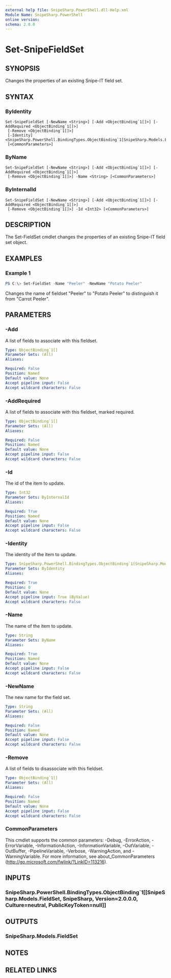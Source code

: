 ```yaml
---
external help file: SnipeSharp.PowerShell.dll-Help.xml
Module Name: SnipeSharp.PowerShell
online version:
schema: 2.0.0
---
```


# Set-SnipeFieldSet

## SYNOPSIS
Changes the properties of an existing Snipe-IT field set.

## SYNTAX

### ByIdentity
```
Set-SnipeFieldSet [-NewName <String>] [-Add <ObjectBinding`1[]>] [-AddRequired <ObjectBinding`1[]>]
 [-Remove <ObjectBinding`1[]>]
 [-Identity] <SnipeSharp.PowerShell.BindingTypes.ObjectBinding`1[SnipeSharp.Models.FieldSet]>
 [<CommonParameters>]
```

### ByName
```
Set-SnipeFieldSet [-NewName <String>] [-Add <ObjectBinding`1[]>] [-AddRequired <ObjectBinding`1[]>]
 [-Remove <ObjectBinding`1[]>] -Name <String> [<CommonParameters>]
```

### ByInternalId
```
Set-SnipeFieldSet [-NewName <String>] [-Add <ObjectBinding`1[]>] [-AddRequired <ObjectBinding`1[]>]
 [-Remove <ObjectBinding`1[]>] -Id <Int32> [<CommonParameters>]
```

## DESCRIPTION
The Set-FieldSet cmdlet changes the properties of an existing Snipe-IT field set object.

## EXAMPLES

### Example 1
```powershell
PS C:\> Set-FieldSet -Name "Peeler" -NewName "Potato Peeler"
```

Changes the name of fieldset "Peeler" to "Potato Peeler" to distinguish it from "Carrot Peeler".

## PARAMETERS

### -Add
A list of fields to associate with this fieldset.

```yaml
Type: ObjectBinding`1[]
Parameter Sets: (All)
Aliases:

Required: False
Position: Named
Default value: None
Accept pipeline input: False
Accept wildcard characters: False
```

### -AddRequired
A list of fields to associate with this fieldset, marked required.

```yaml
Type: ObjectBinding`1[]
Parameter Sets: (All)
Aliases:

Required: False
Position: Named
Default value: None
Accept pipeline input: False
Accept wildcard characters: False
```

### -Id
The id of the item to update.

```yaml
Type: Int32
Parameter Sets: ByInternalId
Aliases:

Required: True
Position: Named
Default value: None
Accept pipeline input: False
Accept wildcard characters: False
```

### -Identity
The identity of the item to update.

```yaml
Type: SnipeSharp.PowerShell.BindingTypes.ObjectBinding`1[SnipeSharp.Models.FieldSet]
Parameter Sets: ByIdentity
Aliases:

Required: True
Position: 0
Default value: None
Accept pipeline input: True (ByValue)
Accept wildcard characters: False
```

### -Name
The name of the item to update.

```yaml
Type: String
Parameter Sets: ByName
Aliases:

Required: True
Position: Named
Default value: None
Accept pipeline input: False
Accept wildcard characters: False
```

### -NewName
The new name for the field set.

```yaml
Type: String
Parameter Sets: (All)
Aliases:

Required: False
Position: Named
Default value: None
Accept pipeline input: False
Accept wildcard characters: False
```

### -Remove
A list of fields to disassociate with this fieldset.

```yaml
Type: ObjectBinding`1[]
Parameter Sets: (All)
Aliases:

Required: False
Position: Named
Default value: None
Accept pipeline input: False
Accept wildcard characters: False
```

### CommonParameters
This cmdlet supports the common parameters: -Debug, -ErrorAction, -ErrorVariable, -InformationAction, -InformationVariable, -OutVariable, -OutBuffer, -PipelineVariable, -Verbose, -WarningAction, and -WarningVariable. For more information, see about_CommonParameters (http://go.microsoft.com/fwlink/?LinkID=113216).

## INPUTS

### SnipeSharp.PowerShell.BindingTypes.ObjectBinding`1[[SnipeSharp.Models.FieldSet, SnipeSharp, Version=2.0.0.0, Culture=neutral, PublicKeyToken=null]]

## OUTPUTS

### SnipeSharp.Models.FieldSet

## NOTES

## RELATED LINKS
